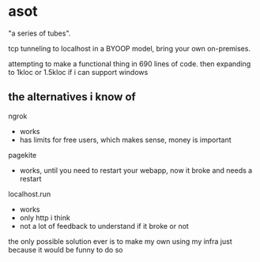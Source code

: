 # asot

"a series of tubes".

tcp tunneling to localhost in a BYOOP model, bring your own on-premises.

attempting to make a functional thing in 690 lines of code. then expanding to
1kloc or 1.5kloc if i can support windows

## the alternatives i know of

ngrok

- works
- has limits for free users, which makes sense, money is important

pagekite

- works, until you need to restart your webapp, now it broke and needs a restart

localhost.run

- works
- only http i think
- not a lot of feedback to understand if it broke or not

the only possible solution ever is to make my own using my infra just
because it would be funny to do so

